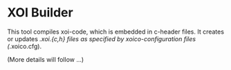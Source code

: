 # XOI Builder

This tool compiles xoi-code, which is embedded in c-header files.
It creates or updates *.xoi.{c,h} files as specified by xoico-configuration files (*.xoico.cfg).

(More details will follow ...)

